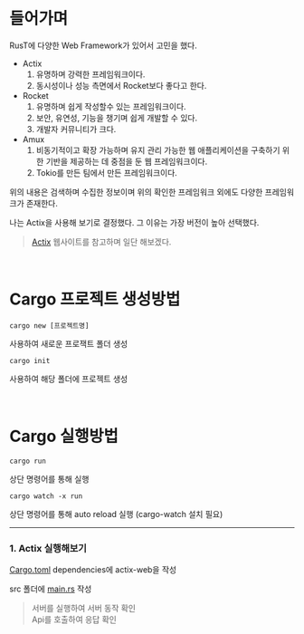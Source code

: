 # 들어가며

RusT에 다양한 Web Framework가 있어서 고민을 했다.

* Actix <br>
    1. 유명하며 강력한 프레임워크이다.
    2. 동시성이나 성능 측면에서 Rocket보다 좋다고 한다.
* Rocket <br> 
    1. 유명하며 쉽게 작성할수 있는 프레임워크이다.
    2. 보안, 유연성, 기능을 챙기며 쉽게 개발할 수 있다.
    3. 개발자 커뮤니티가 크다.
* Amux  <br>
    1. 비동기적이고 확장 가능하며 유지 관리 가능한 웹 애플리케이션을 구축하기 위한 기반을 제공하는 데 중점을 둔 웹 프레임워크이다.
    2. Tokio를 만든 팀에서 만든 프레임워크이다.

위의 내용은 검색하며 수집한 정보이며 위의 확인한 프레임워크 외에도 다양한 프레임워크가 존재한다.

나는 Actix을 사용해 보기로 결정했다. 그 이유는 가장 버전이 높아 선택했다.

> [Actix](https://actix.rs/) 웹사이트를 참고하며 일단 해보겠다.

<br>

# Cargo 프로젝트 생성방법

`cargo new [프로젝트명]`

사용하여 새로운 프로잭트 폴더 생성

`cargo init`

사용하여 해당 폴더에 프로젝트 생성

<br>



# Cargo 실행방법

`cargo run`

상단 명령어를 통해 실행

`cargo watch -x run`

상단 명령어를 통해 auto reload 실행 (cargo-watch 설치 필요)

------

### 1. Actix 실행해보기

[Cargo.toml](./Cargo.toml) dependencies에 actix-web을 작성

src 폴더에 [main.rs](./src/main.rs) 작성

> 서버를 실행하여 서버 동작 확인
<br>Api를 호출하여 응답 확인 <br>

